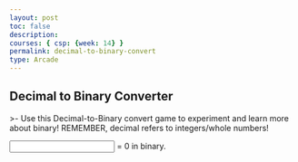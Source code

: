 ```yaml
---
layout: post
toc: false
description:
courses: { csp: {week: 14} }
permalink: decimal-to-binary-convert
type: Arcade
---
```


<h2><span>Decimal to Binary Converter</span></h2>
>- Use this Decimal-to-Binary convert game to experiment and learn more about binary! REMEMBER, decimal refers to integers/whole numbers!

<html>
<link href="style2.css" rel="stylesheet"><body>
<div class="container">
  <p><input type="number" id="number"> = <span id="binary">0</span> in binary.</p>
</div>
<script type="text/javascript" src="script.js"></script></body>
</html>